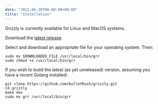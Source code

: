 ```yaml
---
date: "2021-06-28T00:00:00+00:00"
title: "Installation"
---
```


Grizzly is currently available for Linux and MacOS systems.

Download the [latest release](https://github.com/bulletRush/grizzly/releases).

Select and download an appropriate file for your operating system. Then:
```
sudo mv $DOWNLOADED_FILE /usr/local/bin/grr
sudo chmod +x /usr/local/bin/grr
```
If you wish to build the latest (as yet unreleased) version, assuming you have
a recent Golang installed:

```
git clone https://github.com/bulletRush/grizzly.git
cd grizzly
make dev
sudo mv grr /usr/local/bin/grr
```